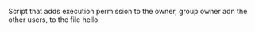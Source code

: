 Script that adds execution permission to the owner, group owner adn the other users, to the file hello

